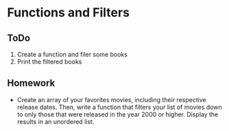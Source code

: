 # Functions and Filters

## ToDo
  1. Create a function and filer some books
  2. Print the filtered books

## Homework
  - Create an array of your favorites movies, including their respective release dates. Then, write a function that filters your list of movies down to only those that were released in the year 2000 or higher. Display the results in an unordered list.
